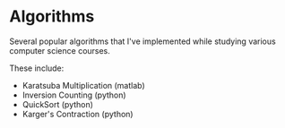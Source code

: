 # Algorithms

Several popular algorithms that I've implemented while studying various computer science courses. 

These include:

* Karatsuba Multiplication (matlab)
* Inversion Counting (python)
* QuickSort (python)
* Karger's Contraction (python)
